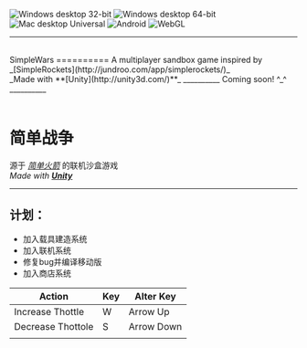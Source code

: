 ![Windows desktop 32-bit](http://simplewars.pythonanywhere.com/get_badge/Windows%20desktop%2032-bit?c)
![Windows desktop 64-bit](http://simplewars.pythonanywhere.com/get_badge/Windows%20desktop%2064-bit?c)
![Mac desktop Universal](http://simplewars.pythonanywhere.com/get_badge/Mac%20desktop%20Universal?c)
![Android](http://simplewars.pythonanywhere.com/get_badge/Android?c)
![WebGL](http://simplewars.pythonanywhere.com/get_badge/WebGL?c)
<!--Web Player is no longer supported
![Web Player](http://simplewars.pythonanywhere.com/get_badge/Web%20Player?b)
-->
__________
<br>
SimpleWars
==========
A multiplayer sandbox game inspired by _[SimpleRockets](http://jundroo.com/app/simplerockets/)_<br>
_Made with **[Unity](http://unity3d.com/)**_
__________
Coming soon! ^_^
__________
<br><br>

简单战争
==========
源于 _[简单火箭](http://jundroo.com/app/simplerockets/)_ 的联机沙盒游戏<br>
_Made with **[Unity](http://unity3d.com/)**_
__________

计划：
----------
+ 加入载具建造系统
+ 加入联机系统
+ 修复bug并编译移动版
+ 加入商店系统

| Action            | Key | Alter Key  |
|-------------------|-----|------------|
| Increase Thottle  | W   | Arrow Up   |
| Decrease Thottole | S   | Arrow Down |
|                   |     |            |